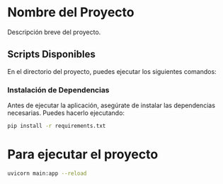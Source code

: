 # Nombre del Proyecto

Descripción breve del proyecto.

## Scripts Disponibles

En el directorio del proyecto, puedes ejecutar los siguientes comandos:

### Instalación de Dependencias

Antes de ejecutar la aplicación, asegúrate de instalar las dependencias necesarias. Puedes hacerlo ejecutando:

```bash
pip install -r requirements.txt
```
# Para ejecutar el proyecto
```bash
uvicorn main:app --reload
```